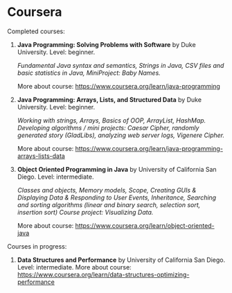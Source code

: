# Coursera


Completed courses:
1. **Java Programming: Solving Problems with Software** by Duke University. 
   Level: beginner.

   _Fundamental Java syntax and semantics, Strings in Java, CSV files and basic statistics in Java, MiniProject: Baby Names._

   More about course: https://www.coursera.org/learn/java-programming
   
2. **Java Programming: Arrays, Lists, and Structured Data**
   by Duke University. Level: beginner.
   
   _Working with strings, Arrays, Basics of OOP, ArrayList, HashMap. 
   Developing algorithms / mini projects: Caesar Cipher, randomly generated story (GladLibs), analyzing web server logs, Vigenere Cipher._

   More about course: https://www.coursera.org/learn/java-programming-arrays-lists-data

3. **Object Oriented Programming in Java** by University of California San Diego. Level: intermediate.
   
    _Classes and objects, Memory models, Scope, Creating GUIs & Displaying Data & Responding to User Events, Inheritance, Searching and sorting algorithms (linear and binary search, selection sort, insertion sort)
    Course project: Visualizing Data._

   More about course: https://www.coursera.org/learn/object-oriented-java
   
Courses in progress: 
1. **Data Structures and Performance** by University of California San Diego. Level: intermediate. More about course: https://www.coursera.org/learn/data-structures-optimizing-performance